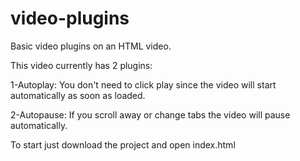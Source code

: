 # video-plugins

Basic video plugins on an HTML video.

This video currently has 2 plugins:

1-Autoplay: You don't need to click play since the video will start automatically as soon as loaded.

2-Autopause: If you scroll away or change tabs the video will pause automatically.

To start just download the project and open index.html
